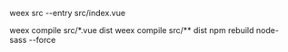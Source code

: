 
weex src --entry src/index.vue

weex compile src/*.vue dist
weex compile src/** dist
npm rebuild node-sass --force